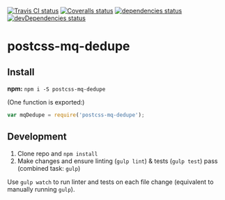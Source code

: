 [![Travis CI status](https://img.shields.io/travis/alexdunphy/postcss-mq-dedupe.svg)](https://travis-ci.org/alexdunphy/postcss-mq-dedupe)
[![Coveralls status](https://img.shields.io/coveralls/alexdunphy/postcss-mq-dedupe.svg)](https://coveralls.io/r/alexdunphy/postcss-mq-dedupe)
[![dependencies status](https://img.shields.io/david/alexdunphy/postcss-mq-dedupe.svg)](https://david-dm.org/alexdunphy/postcss-mq-dedupe)
[![devDependencies status](https://img.shields.io/david/dev/alexdunphy/postcss-mq-dedupe.svg)](https://david-dm.org/alexdunphy/postcss-mq-dedupe#info=devDependencies)

# postcss-mq-dedupe

## Install

**npm:** `npm i -S postcss-mq-dedupe`

(One function is exported:)

```javascript
var mqDedupe = require('postcss-mq-dedupe');
```

## Development

1. Clone repo and `npm install`
2. Make changes and ensure linting (`gulp lint`) & tests (`gulp test`) pass (combined task: `gulp`)

Use `gulp watch` to run linter and tests on each file change (equivalent to manually running `gulp`).
